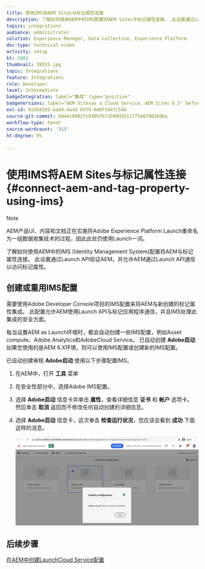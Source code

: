 ```yaml
---
title: 使用IMS将AEM Sites与标记属性连接
description: 了解如何使用AEM中的IMS配置将AEM Sites与标记属性连接。 此设置通过Launch API验证AEM，并允许AEM通过Launch API通信以访问标记属性。
topics: integrations
audience: administrator
solution: Experience Manager, Data Collection, Experience Platform
doc-type: technical video
activity: setup
kt: 5981
thumbnail: 38555.jpg
topic: Integrations
feature: Integrations
role: Developer
level: Intermediate
badgeIntegration: label="集成" type="positive"
badgeVersions: label="AEM Sitesas a Cloud Service、AEM Sites 6.5" before-title="false"
exl-id: 92dbd185-bad4-4a4d-b979-0d8f5d47c54b
source-git-commit: b044c9982fc9309fb73509dd3117f5467903bd6a
workflow-type: tm+mt
source-wordcount: '313'
ht-degree: 0%

---
```


# 使用IMS将AEM Sites与标记属性连接{#connect-aem-and-tag-property-using-ims}

>[!NOTE]
>
>AEM产品UI、内容和文档正在实施将Adobe Experience Platform Launch重命名为一组数据收集技术的过程，因此此处仍使用Launch一词。

了解如何使用AEM中的IMS (Identity Management System)配置将AEM与标记属性连接。 此设置通过Launch API验证AEM，并允许AEM通过Launch API通信以访问标记属性。

## 创建或重用IMS配置

需要使用Adobe Developer Console项目的IMS配置来将AEM与新创建的标记属性集成。 此配置允许AEM使用Launch API与标记应用程序通信，并且IMS处理此集成的安全方面。

每当设置AEM as Launch环境时，都会自动创建一些IMS配置，例如Asset compute、Adobe Analytics和AdobeCloud Service。 已自动创建 **Adobe启动** 如果您使用的是AEM 6.X环境，则可以使用IMS配置或创建新的IMS配置。

已自动创建审核 **Adobe启动** 使用以下步骤配置IMS。

1. 在AEM中，打开 **工具** 菜单

1. 在安全性部分中，选择Adobe IMS配置。

1. 选择 **Adobe启动** 信息卡并单击 **属性**，查看详细信息 **证书** 和 **帐户** 选项卡。 然后单击 **取消** 返回而不修改任何自动创建的详细信息。

1. 选择 **Adobe启动** 信息卡，这次单击 **检查运行状况**，您应该会看到 **成功** 下面这样的消息。

   ![Adobe启动正常IMS配置](assets/adobe-launch-healthy-ims-config.png)


## 后续步骤

[在AEM中创建LaunchCloud Service配置](create-aem-launch-cloud-service.md)
